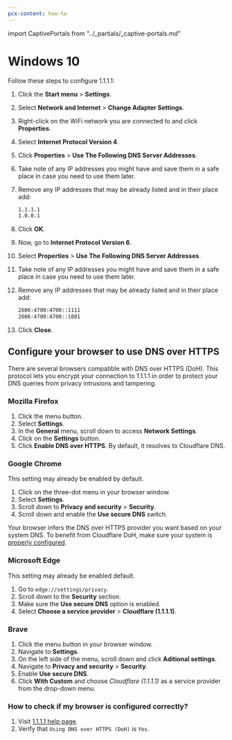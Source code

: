 ```yaml
---
pcx-content: how-to
---
```


import CaptivePortals from "../_partials/_captive-portals.md"

# Windows 10

Follow these steps to configure 1.1.1.1:

1. Click the **Start menu** > **Settings**.
1. Select **Network and Internet** > **Change Adapter Settings**.
1. Right-click on the WiFi network you are connected to and click **Properties**.
1. Select **Internet Protocol Version 4**.
1. Click **Properties** > **Use The Following DNS Server Addresses**.
1. Take note of any IP addresses you might have and save them in a safe place in case you need to use them later.
1. Remove any IP addresses that may be already listed and in their place add:

    ```txt
    1.1.1.1
    1.0.0.1
    ```

1. Click **OK**.
1. Now, go to **Internet Protocol Version 6**.
1. Select **Properties** > **Use The Following DNS Server Addresses**.
1. Take note of any IP addresses you might have and save them in a safe place in case you need to use them later.
1. Remove any IP addresses that may be already listed and in their place add:

    ```txt
    2606:4700:4700::1111
    2606:4700:4700::1001
    ```

1. Click **Close**.

<CaptivePortals/>

## Configure your browser to use DNS over HTTPS

There are several browsers compatible with DNS over HTTPS (DoH). This protocol lets you encrypt your connection to 1.1.1.1 in order to protect your DNS queries from privacy intrusions and tampering.

### Mozilla Firefox

1. Click the menu button.
1. Select **Settings**.
1. In the **General** menu, scroll down to access **Network Settings**.
1. Click on the **Settings** button.
1. Click **Enable DNS over HTTPS**. By default, it resolves to Cloudflare DNS.

### Google Chrome

<Aside type="note">

This setting may already be enabled by default.

</Aside>

1. Click on the three-dot menu in your browser window.
1. Select **Settings**.
1. Scroll down to **Privacy and security** > **Security**.
1. Scroll down and enable the **Use secure DNS** switch.

Your browser infers the DNS over HTTPS provider you want based on your system DNS. To benefit from Cloudflare DoH, make sure your system is [properly configured](/setup-1.1.1.1/).

### Microsoft Edge

<Aside type="note">

This setting may already be enabled default.

</Aside>

1. Go to `edge://settings/privacy`.
1. Scroll down to the **Security** section.
1. Make sure the **Use secure DNS** option is enabled.
1. Select **Choose a service provider** > **Cloudflare (1.1.1.1)**.

### Brave

1. Click the menu button in your browser window.
1. Navigate to **Settings**.
1. On the left side of the menu, scroll down and click **Aditional settings**.
1. Navigate to **Privacy and security** > **Security**.
1. Enable **Use secure DNS**.
1. Click **With Custom** and choose *Cloudflare (1.1.1.1)* as a service provider from the drop-down menu.

### How to check if my browser is configured correctly?

1. Visit [1.1.1.1 help page](https://1.1.1.1/help).
1. Verify that `Using DNS over HTTPS (DoH)` is `Yes`.